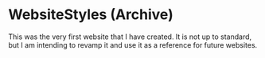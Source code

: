 # WebsiteStyles (Archive)
This was the very first website that I have created. It is not up to standard, but I am intending to revamp it and use it as a reference for future websites.
